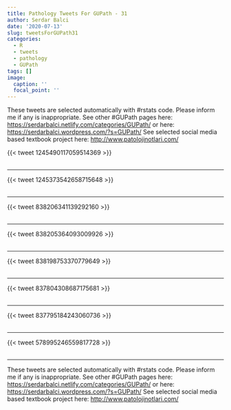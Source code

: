 ```yaml
---
title: Pathology Tweets For GUPath - 31
author: Serdar Balci
date: '2020-07-13'
slug: tweetsForGUPath31
categories:
  - R
  - tweets
  - pathology
  - GUPath
tags: []
image:
  caption: ''
  focal_point: ''
---
```



These tweets are selected automatically with #rstats code. Please inform me if any is inappropriate.
See other #GUPath pages here: https://serdarbalci.netlify.com/categories/GUPath/  or here: https://serdarbalci.wordpress.com/?s=GUPath/ 
See selected social media based textbook project here: http://www.patolojinotlari.com/

{{< tweet 1245490117059514369 >}}
<br>
<br>
<hr>
{{< tweet 1245373542658715648 >}}
<br>
<br>
<hr>
{{< tweet 838206341139292160 >}}
<br>
<br>
<hr>
{{< tweet 838205364093009926 >}}
<br>
<br>
<hr>
{{< tweet 838198753370779649 >}}
<br>
<br>
<hr>
{{< tweet 837804308687175681 >}}
<br>
<br>
<hr>
{{< tweet 837795184243060736 >}}
<br>
<br>
<hr>
{{< tweet 578995246559817728 >}}
<br>
<br>
<hr>


These tweets are selected automatically with #rstats code. Please inform me if any is inappropriate.
See other #GUPath pages here: https://serdarbalci.netlify.com/categories/GUPath/  or here: https://serdarbalci.wordpress.com/?s=GUPath/ 
See selected social media based textbook project here: http://www.patolojinotlari.com/
